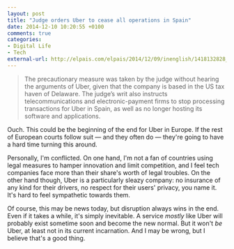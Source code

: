 ```yaml
---
layout: post
title: "Judge orders Uber to cease all operations in Spain"
date: 2014-12-10 10:20:55 +0100
comments: true
categories: 
- Digital Life
- Tech
external-url: http://elpais.com/elpais/2014/12/09/inenglish/1418132828_308604.html
---
```


> The precautionary measure was taken by the judge without hearing the arguments of Uber, given that the company is based in the US tax haven of Delaware. The judge’s writ also instructs telecommunications and electronic-payment firms to stop processing transactions for Uber in Spain, as well as no longer hosting its software and applications.

Ouch. This could be the beginning of the end for Uber in Europe. If the rest of European courts follow suit — and they often do — they're going to have a hard time turning this around.

Personally, I'm conflicted. On one hand, I'm not a fan of countries using legal measures to hamper innovation and limit competition, and I feel tech companies face more than their share's worth of legal troubles. On the other hand though, Uber is a particularly sleazy company: no insurance of any kind for their drivers, no respect for their users' privacy, you name it. It's hard to feel sympathetic towards them.

Of course, this may be news today, but disruption always wins in the end. Even if it takes a while, it's simply inevitable. A service _mostly_ like Uber will probably exist sometime soon and become the new normal. But it won't _be_ Uber, at least not in its current incarnation. And I may be wrong, but I believe that's a good thing.